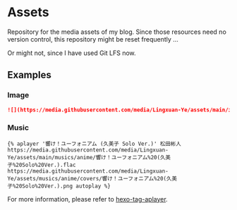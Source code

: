 # Assets

Repository for the media assets of my blog. Since those resources need no version control, this repository might be reset frequently …

Or might not, since I have used Git LFS now.

## Examples

### Image

```markdown
![](https://media.githubusercontent.com/media/Lingxuan-Ye/assets/main/images/general/0e3dc8ed422252b5300b9f373e8fb47aceff6be4f635b54e4164526a1934e0e6.gif)
```

### Music

```
{% aplayer '響け！ユーフォニアム (久美子 Solo Ver.)' 松田彬人 https://media.githubusercontent.com/media/Lingxuan-Ye/assets/main/musics/anime/響け！ユーフォニアム%20(久美子%20Solo%20Ver.).flac https://media.githubusercontent.com/media/Lingxuan-Ye/assets/musics/anime/covers/響け！ユーフォニアム%20(久美子%20Solo%20Ver.).png autoplay %}
```

For more information, please refer to [hexo-tag-aplayer](https://github.com/MoePlayer/hexo-tag-aplayer).
